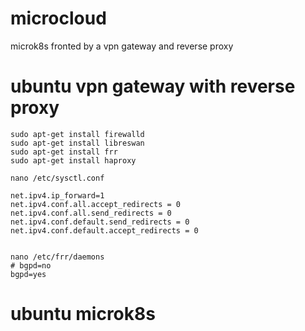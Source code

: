 # microcloud
microk8s fronted by a vpn gateway and reverse proxy

# ubuntu vpn gateway with reverse proxy
```
sudo apt-get install firewalld
sudo apt-get install libreswan
sudo apt-get install frr
sudo apt-get install haproxy

nano /etc/sysctl.conf

net.ipv4.ip_forward=1
net.ipv4.conf.all.accept_redirects = 0
net.ipv4.conf.all.send_redirects = 0
net.ipv4.conf.default.send_redirects = 0
net.ipv4.conf.default.accept_redirects = 0


nano /etc/frr/daemons 
# bgpd=no
bgpd=yes

```


# ubuntu microk8s
